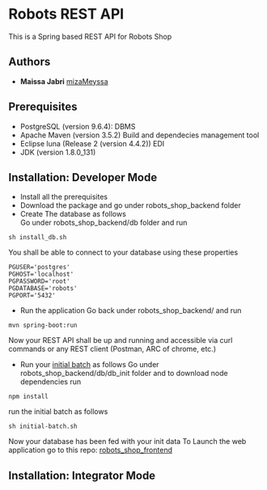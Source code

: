 # Robots REST API

This is a Spring based REST API for Robots Shop 

## Authors

* **Maissa Jabri**  [mizaMeyssa](https://github.com/mizaMeyssa)

## Prerequisites

* PostgreSQL (version 9.6.4): DBMS
* Apache Maven (version 3.5.2) Build and dependecies management tool
* Eclipse luna (Release 2 (version 4.4.2)) EDI
* JDK (version 1.8.0_131) 

## Installation: Developer Mode

* Install all the prerequisites 
* Download the package and go under robots_shop_backend folder
* Create The database as follows	
Go under robots_shop_backend/db folder and run 
```
sh install_db.sh
```
You shall be able to connect to your database using these properties 
```
PGUSER='postgres'
PGHOST='localhost'
PGPASSWORD='root'
PGDATABASE='robots'
PGPORT='5432'
```
* Run the application
Go back under robots_shop_backend/ and run
```
mvn spring-boot:run
```
Now your REST API shall be up and running and accessible via curl commands or any REST client (Postman, ARC of chrome, etc.)
* Run your [initial batch](https://github.com/mizaMeyssa/initialBatch) as follows
Go under robots_shop_backend/db/db_init folder and to download node dependencies run
```
npm install
```
run the initial batch as follows
```
sh initial-batch.sh
```
Now your database has been fed with your init data
To Launch the web application go to this repo: [robots_shop_frontend](https://github.com/mizaMeyssa/robots_shop_frontend)
## Installation: Integrator Mode
